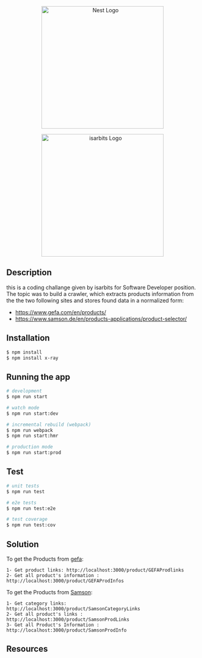 <p align="center">
  <a href="http://nestjs.com/" target="blank"><img src="https://nestjs.com/img/logo_text.svg" width="320" alt="Nest Logo" /></a>
</p>
<p align="center">
  <a href="https://isarbits.com/" target="blank"><img src="https://isarbits.com/img/isarbits-logo.png" width="320" alt="isarbits Logo" /></a>
</p>


## Description

this is a coding challange given by isarbits for Software Developer position.
The topic was to build  a  crawler, which extracts products information from the the two following sites and stores found data in a normalized form:
  - https://www.gefa.com/en/products/
  - https://www.samson.de/en/products-applications/product-selector/

## Installation

```bash
$ npm install
$ npm install x-ray
```

## Running the app

```bash
# development
$ npm run start

# watch mode
$ npm run start:dev

# incremental rebuild (webpack)
$ npm run webpack
$ npm run start:hmr

# production mode
$ npm run start:prod
```

## Test

```bash
# unit tests
$ npm run test

# e2e tests
$ npm run test:e2e

# test coverage
$ npm run test:cov
```


## Solution

To get the Products from [gefa](https://www.gefa.com/en/products/):
```
1- Get product links: http://localhost:3000/product/GEFAProdlinks
2- Get all product's information : http://localhost:3000/product/GEFAProdInfos
```

To get the Products from [Samson](https://www.samson.de/en/products-applications/product-selector/):
```
1- Get category links: http://localhost:3000/product/SamsonCategoryLinks
2- Get all product's links : http://localhost:3000/product/SamsonProdLinks
3- Get all Product's Information : http://localhost:3000/product/SamsonProdInfo
```


## Resources


